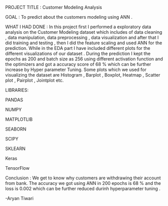 PROJECT TITLE : Customer Modeling Analysis

GOAL : To predict about the customers modeling using ANN .

WHAT I HAD DONE : In this project first I performed a exploratory data analysis on the Customer Modeling dataset which includes of data cleaning , data manipulation, data preprocessing , data visualization and after that I did training and testing , then I did the feature scaling and used ANN for the prediction. While in the EDA part I have included different plots for the different visualizations of our dataset .
During the prediction I kept the epochs as 200 and batch size as 256 using different activation function and the optimizers and got a accuracy score of 68 % which can be further increase by Hyper parameter Tuning.
Some plots which we used for visualizing the dataset are Histogram , Barplot , Boxplot, Heatmap , Scatter plot , Pairplot , Jointplot etc.



LIBRARIES:

PANDAS

NUMPY

MATPLOTLIB

SEABORN

SCIPY

SKLEARN

Keras

TensorFlow

Conclusion : We get to know why customers are withdrawing their account from bank.
The accuracy we got using ANN in 200 epochs is 68 % and the loss is 0.002 which can be further reduced durinh hyperparameter tuning .

-Aryan Tiwari























 















